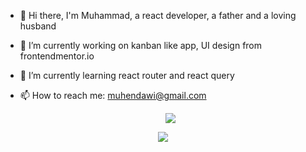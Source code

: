 
- 👋 Hi there, I'm Muhammad, a react developer, a father and a loving husband
- 🔭 I’m currently working on kanban like app, UI design from frontendmentor.io
- 🌱 I’m currently learning react router and react query
- 📫 How to reach me: muhendawi@gmail.com

  <div align="center">
		<img src="https://img.shields.io/badge/React-%2361DBFB?style=flat&logo=react&logoColor=lightblue&logoSize=auto&labelColor=grey">

</div>
<div align="center">
	<img src="https://github-readme-stats.vercel.app/api?username=muhendawi&show_icons=true">
</div>

<!--
- 👋 Hi there, I'm Muhammad, a developer, a father and a loving husband
- 🔭 I’m currently working on kanban like app, UI design from frontendmentor.io
- 🌱 I’m currently learning next.js
- 📫 How to reach me: muhendawi@gmail.com
<div align="center">
		<img src="https://img.shields.io/badge/React-%2361DBFB?style=flat&logo=react&logoColor=lightblue&logoSize=auto&labelColor=grey">

</div>
<div align="center">
	<img src="https://github-readme-stats.vercel.app/api?username=muhendawi&show_icons=true">
</div>

- 👯 I’m looking to collaborate on ...
- 🤔 I’m looking for help with ...
- 💬 Ask me about ...
- 📫 How to reach me: ...
- 😄 Pronouns: ...
- ⚡ Fun fact: ...
-->


